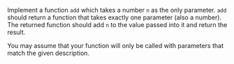 Implement a function `add` which takes a number `n` as the only parameter. `add` should return a function that takes exactly one parameter (also a number). The returned function should add `n` to the value passed into it and return the result.

You may assume that your function will only be called with parameters that match the given description.
